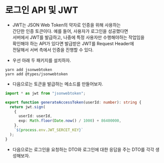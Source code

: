 <h1>로그인 API 및 JWT</h1>

- JWT는 JSON Web Token의 약자로 인증을 위해 사용하는  
  간단한 인증 토큰이다. 예를 들어, 사용자가 로그인을 성공했다면  
  서버에서 JWT를 발급하고, 나중에 특정 사용자만 수행해야하는 작업임을  
  확인해야 하는 API가 있다면 발급받은 JWT를 Request Header에  
  전달해서 서버 측에서 인증을 진행할 수 있다.

- 우선 아래 두 패키지를 설치하자.

```
yarn add jsonwebtoken
yarn add @types/jsonwebtoken
```

- 다음으로는 토큰을 발급하는 메소드를 만들어보자.

```ts
import * as jwt from "jsonwebtoken";

export function generateAccessToken(userId: number): string {
  return jwt.sign(
    {
      userId: userId,
      exp: Math.floor(Date.now() / 1000) + 86400000,
    },
    `${process.env.JWT_SERCET_KEY}`
  );
}
```

- 다음으로는 로그인을 요청하는 DTO와 로그인에 대한 응답을 주는 DTO를 각각 생성해보자.

```ts

```
